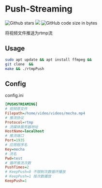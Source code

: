 # Push-Streaming
![Github stars](https://img.shields.io/github/stars/canaconZion/push-streaming.svg) [![](https://img.shields.io/badge/main-push_streaming-blue)](https://github.com/canaconZion/push-streaming) 
![GitHub code size in bytes](https://img.shields.io/github/languages/code-size/canaconZion/push-streaming)
> 
将视频文件推送为rtmp流

## Usage
```bash
sudo apt update && apt install ffmpeg &&
git clone  &&
make && ./rtmpPush
```
## Config
config.ini
```ini
[PUSHSTREAMING]
# 视频原文件
Filepath=/home/video/videos/mecha.mp4 
# 推流协议
Protocol=rtmp 
# 流媒体服务器地址
HostName=localhost 
# 推流端口
Port=1935 
# 应用程序名
Key=mecha
# 流名
Pwd=test
# 循环推流次数
PushTimes=2 
# KeepPush=0 不限制次数循环播放
# KeepPush=1 按次数播放
KeepPush=1
```
